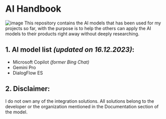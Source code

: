
# AI Handbook
![image](https://i.imgur.com/bEXUI5o.png)
This repository contains the AI models that has been used for my projects so far, with the purpose is to help the others can apply the AI models to their products right away without deeply researching.

## 1. AI model list *(updated on 16.12.2023)*:
- Microsoft Copilot *(former Bing Chat)*
- Gemini Pro
- DialogFlow ES
## 2. Disclaimer:
I do not own any of the integration solutions. All solutions belong to the developer or the organization mentioned in the Documentation section of the model.

